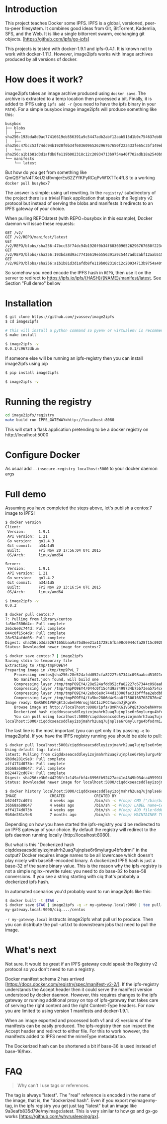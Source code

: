 # Introduction
This project teaches Docker some IPFS. IPFS is a global, versioned, peer-to-peer filesystem. It combines good ideas from Git, BitTorrent, Kademlia, SFS, and the Web. It is like a single bittorrent swarm, exchanging git objects.
[https://github.com/ipfs/go-ipfs]

This projects is tested with docker-1.9.1 and ipfs-0.4.1. It is known not to work with docker-1.11.1. However, image2ipfs
works with image archives produced by all versions of docker.

# How does it work?
image2ipfs takes an image archive produced using `docker save`.
The archive is extracted to a temp location then processed a bit. Finally, it is added to IPFS using `ipfs add -r`
(you need to have the ipfs binary in your `PATH`). For a simple busybox image
image2ipfs will produce something like this:
```
busybox
├── blobs
│   ├── sha256:193bda8d9ac77416619eb556391a9c5447adb2abf12aab515d1b0c754637eb80
│   ├── sha256:47bcc53f74dc94b1920f0b34f6036096526296767650f223433fe65c35f149eb
│   └── sha256:a1b1b81d3d1afdb8fe119b002318c12c20934713b9754a40f702adb18a2540b9
└── manifests
    └── latest
```

But how do you get from something like QmQSF1oN4TXeU2kRvmjerEs62ZYfKPyRCqPvW1XTTc4fLS to a working `docker pull busybox`?

The answer is simple: using url rewriting. In the `registry/` subdirectory of the project
there is a trivial Flask application that speaks the Registry v2 protocol but instead of serving the blobs and manifests it redirects
to an IPFS gateway of your choice.

When pulling REPO:latest (with REPO=busybox in this example), Docker daemon will issue these requests:
```
GET /v2/
GET /v2/REPO/manifest/latest
GET /v2/REPO/blobs/sha256:47bcc53f74dc94b1920f0b34f6036096526296767650f223433fe65c35f149eb
GET /v2/REPO/blobs/sha256:193bda8d9ac77416619eb556391a9c5447adb2abf12aab515d1b0c754637eb80
GET /v2/REPO/blobs/sha256:a1b1b81d3d1afdb8fe119b002318c12c20934713b9754a40f702adb18a2540b9
```
So somehow you need encode the IPFS hash in `REPO`, then use it on the server to redirect to https://ipfs.io/ipfs/{HASH}/{NAME}/manifest/latest.
See Section "Full demo" bellow



# Installation
```bash
$ git clone https://github.com/jvassev/image2ipfs
$ cd image2ipfs

# this will install a python command so pyenv or virtualenv is recommended rather than sudo
$ make install

$ image2ipfs -v
0.0.1/c9673db.m
```
If someone else will be running an ipfs-registry then you can install image2ipfs using pip
```bash
$ pip install image2ipfs

$ image2ipfs -v

```

# Running the registry
```bash
cd image2ipfs/registry
make build run IPFS_GATEWAY=http://localhost:8080
```
This will start a flask application pretending to be a docker registry on http://localhost:5000

# Configure Docker
As usual add `--insecure-registry localhost:5000` to your docker daemon args

# Full demo
Assuming you have completed the steps above, let's publish a centos:7 image to IPFS!
```bash
$ docker version
Client:
 Version:      1.9.1
 API version:  1.21
 Go version:   go1.4.3
 Git commit:   a34a1d5
 Built:        Fri Nov 20 17:56:04 UTC 2015
 OS/Arch:      linux/amd64

Server:
 Version:      1.9.1
 API version:  1.21
 Go version:   go1.4.2
 Git commit:   a34a1d5
 Built:        Fri Nov 20 13:16:54 UTC 2015
 OS/Arch:      linux/amd64

$ image2ipfs -v
0.0.2

$ docker pull centos:7
7: Pulling from library/centos
fa5be2806d4c: Pull complete
2ebc6e0c744d: Pull complete
044c0f15c4d9: Pull complete
28e524afdd05: Pull complete
Digest: sha256:b3da5267165bbaa9a75d8ee21a11728c6fba98c0944dfa28f15c092877bb4391
Status: Downloaded newer image for centos:7

$ docker save centos:7 | image2ipfs
Saving stdin to temporary file
Extracting to /tmp/tmpPO9EY4
Preparing image in /tmp/tmp9PvL_7
	Processing centos@sha256:28e524afdd052cfa82227c67344c098aabcd51021dd1f3b0c71485abcdd78a86
	No manifest.json found, will build one
	Compressing layer /tmp/tmpPO9EY4/28e524afdd052cfa82227c67344c098aabcd51021dd1f3b0c71485abcdd78a86/layer.tar
	Compressing layer /tmp/tmpPO9EY4/044c0f15c4d9a7499734b75b73ea5754ceb2c1c22e86d7eaa5ab8098b60c5267/layer.tar
	Compressing layer /tmp/tmpPO9EY4/2ebc6e0c744d13008fac31bfffae2ebdbb04acd1a90bf63466496cd856e19365/layer.tar
	Compressing layer /tmp/tmpPO9EY4/fa5be2806d4c9aa0f75001687087876e47bb45dc8afb61f0c0e46315500ee144/layer.tar
Image ready: QmRhKG1VGPqEt3cwbehHWroqjhbC1izFCC4wudaJjRgrAk
	Browse image at http://localhost:8080/ipfs/QmRhKG1VGPqEt3cwbehHWroqjhbC1izFCC4wudaJjRgrAk
	Dockerized hash ciqddxseacsddleyizojmahrh2uaq7ujnplse6r6mylurgu4bfodrmi
	You can pull using localhost:5000/ciqddxseacsddleyizojmahrh2uaq7ujnplse6r6mylurgu4bfodrmi/centos
localhost:5000/ciqddxseacsddleyizojmahrh2uaq7ujnplse6r6mylurgu4bfodrmi/centos

```

The last line is the most important (you can get only it by passing `-q` to image2ipfs). If you have the IPFS registry
running you should be able to pull:
```bash
$ docker pull localhost:5000/ciqddxseacsddleyizojmahrh2uaq7ujnplse6r6mylurgu4bfodrmi/centos
Using default tag: latest
latest: Pulling from ciqddxseacsddleyizojmahrh2uaq7ujnplse6r6mylurgu4bfodrmi/centos
9b8de281c9e8: Pull complete
aff4174d073b: Pull complete
36b68a688647: Pull complete
b624472cd074: Pull complete
Digest: sha256:e3b0c44298fc1c149afbf4c8996fb92427ae41e4649b934ca495991b7852b855
Status: Downloaded newer image for localhost:5000/ciqddxseacsddleyizojmahrh2uaq7ujnplse6r6mylurgu4bfodrmi/centos:latest

$ docker history localhost:5000/ciqddxseacsddleyizojmahrh2uaq7ujnplse6r6mylurgu4bfodrmi/centos
IMAGE               CREATED             CREATED BY                                      SIZE                COMMENT
b624472cd074        4 weeks ago         /bin/sh -c #(nop) CMD ["/bin/bash"]             0 B
36b68a688647        4 weeks ago         /bin/sh -c #(nop) LABEL name=CentOS Base Imag   0 B
aff4174d073b        4 weeks ago         /bin/sh -c #(nop) ADD file:6dd89087d4d418ca0c   196.7 MB
9b8de281c9e8        7 months ago        /bin/sh -c #(nop) MAINTAINER The CentOS Proje   0 B
```

Depending on how you have started the ipfs-registry you'd be redirected to an IPFS gateway of your choice. By default the registry
will redirect to the ipfs daemon running locally (http://localhost:8080).


But what is this "Dockerized hash ciqddxseacsddleyizojmahrh2uaq7ujnplse6r6mylurgu4bfodrmi" in the output?
Docker requires image names to be all lowercase which doesn't play nicely with base58-encoded binary. A dockerized IPFS hash
is just a base-32 of the same binary value. This is the reason why the ipfs-registry is not a simple nginx+rewrite rules: you need
to do base-32 to base-58 conversions. If you see a string starting with ciq that's probably a dockerized ipfs hash.

In automated scenarios you'd probably want to run image2ipfs like this:
```bash
$ docker built -t $TAG .
$ docker save $TAG | image2ipfs -q -r my-gateway.local:9090 | tee pull-url.txt
my-gateway.local:9090/ciq..../centos
```

`-r my-gateway.local` instructs image2ipfs what pull url to produce.
Then you can distribute the pull-url.txt to downstream jobs that need to pull the image.

# What's next
Not sure. It would be great if an IPFS gateway could speak the Registry v2 protocol so you don't need to run a registry.

Docker manifest schema 2 has arrived [https://docs.docker.com/registry/spec/manifest-v2-2/].
If the ipfs-registry understands the Accept header then it could serve the manifest version understood by docker daemon.
However, this requires changes to the ipfs gateway or running additional proxy on top of ipfs-gateway that takes care
of serving the right content and the right Content-Type headers. For now you are limited to using version 1 manifests and
docker-1.9.1.

When an image exported and processed both v1 and v2 versions of the manifests can be easily produced. The ipfs-registry then can
inspect the Accept header and redirect to either file. For this to work however, the manifests added to IPFS need the
mimeType metadata too.

The Dockerized hash can be shortened a bit if base-36 is used instead of base-16/hex.

# FAQ
> Why can't I use tags or references.

The tag is always "latest". The "real" reference is encoded in the name of the image, that is, the "dockerized hash". Even
if you export myimage:my-tag, in the ipfs registry you get just tag "latest" but an image like 9a3eafb835d79e/myimage:latest.
This is very similar to how gx and gx-go works [https://github.com/whyrusleeping/gx].
